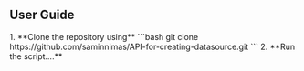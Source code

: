 <h2>User Guide</h2>
1. **Clone the repository using**
```bash
git clone https://github.com/saminnimas/API-for-creating-datasource.git
```
2. **Run the script....**